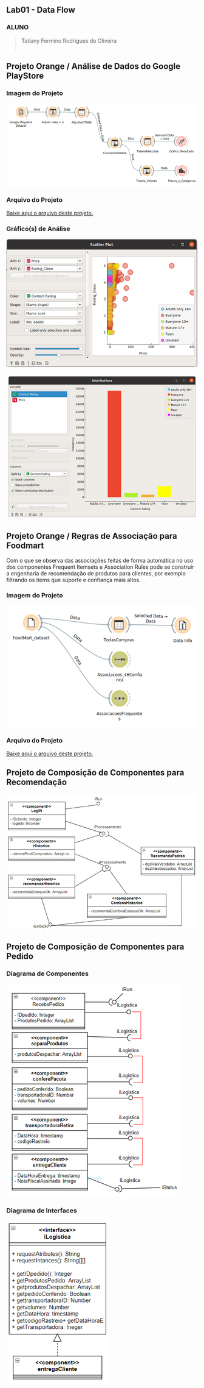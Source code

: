 ## Lab01 - Data Flow

### ALUNO
   >Tatiany Fermino Rodrigues de Oliveira
<br><br>

## Projeto Orange / Análise de Dados do Google PlayStore
### Imagem do Projeto
  ![Imagem Projeto1](imagens/projeto1.png)
<br>	
### Arquivo do Projeto
   [Baixe aqui o arquivo deste projeto.](orange/google-playstore-preparation.ows)
<br>
### Gráfico(s) de Análise
  ![Grafico1](imagens/grafico1.PNG)
<br>
<br>
  ![Grafico2](imagens/grafico2.png)
<br>
## Projeto Orange / Regras de Associação para Foodmart
Com o que se observa das associações feitas de forma automática no uso dos componentes </b></i>Frequent Itemsets</b></i> e </b></i>Association Rules</b></i> pode se construir a engenharia de recomendação de produtos para clientes, por exemplo filtrando os items que suporte e confiança mais altos.
### Imagem do Projeto
  ![Imagem Projeto2](imagens/projeto2.png)
<br>
### Arquivo do Projeto
  [Baixe aqui o arquivo deste projeto.](orange/projeto1.ows)
<br>
## Projeto de Composição de Componentes para Recomendação
  ![diagrama1](imagens/diagrama1.PNG)
<br>  
## Projeto de Composição de Componentes para Pedido
### Diagrama de Componentes
  ![diagrama2](imagens/diagrama2.PNG)
<br>
### Diagrama de Interfaces
  ![diagrama3](imagens/diagrama3.PNG)
